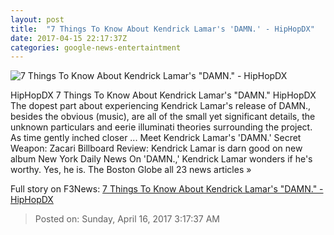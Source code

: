 ```yaml
---
layout: post
title:  "7 Things To Know About Kendrick Lamar's 'DAMN.' - HipHopDX"
date: 2017-04-15 22:17:37Z
categories: google-news-entertaintment
---
```


![7 Things To Know About Kendrick Lamar's "DAMN." - HipHopDX](http://s3.amazonaws.com/hiphopdx-production/2017/04/02-kendrick-humble-2017-screenshot-billboard-embed-e1492216291168-790x595.jpg)

HipHopDX 7 Things To Know About Kendrick Lamar's "DAMN." HipHopDX The dopest part about experiencing Kendrick Lamar's release of DAMN., besides the obvious (music), are all of the small yet significant details, the unknown particulars and eerie illuminati theories surrounding the project. As time gently inched closer ... Meet Kendrick Lamar's 'DAMN.' Secret Weapon: Zacari Billboard Review: Kendrick Lamar is darn good on new album New York Daily News On 'DAMN.,' Kendrick Lamar wonders if he's worthy. Yes, he is. The Boston Globe all 23 news articles »


Full story on F3News: [7 Things To Know About Kendrick Lamar's "DAMN." - HipHopDX](http://www.f3nws.com/n/npjxTB)

> Posted on: Sunday, April 16, 2017 3:17:37 AM
